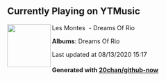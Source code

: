 ## Currently Playing on YTMusic

[<img align="left" width="100" src="https://lh3.googleusercontent.com/nGpuTx5yuDFxo4-ZiAk9axf53An-wRzy9kgEy6MOn1ALAibst8uXE6BFshovG8CO-i_PaCWiJWXyfn20Mw">](https://music.youtube.com/channel/UCBTrWejRA0v34BP6L9aQB2Q)

Les Montes ‎ - Dreams Of Rio

**Albums**: Dreams Of Rio

Last updated at 08/13/2020 15:17

#### Generated with [20chan/github-now](https://github.com/20chan/github-now)


<!--
**20chan/20chan** is a ✨ _special_ ✨ repository because its `README.md` (this file) appears on your GitHub profile.

Here are some ideas to get you started:

- 🔭 I’m currently working on ...
- 🌱 I’m currently learning ...
- 👯 I’m looking to collaborate on ...
- 🤔 I’m looking for help with ...
- 💬 Ask me about ...
- 📫 How to reach me: ...
- 😄 Pronouns: ...
- ⚡ Fun fact: ...
-->
